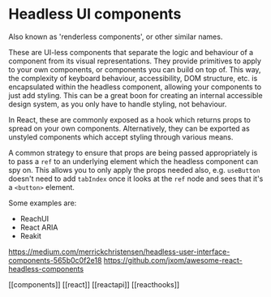 # Headless UI components

Also known as 'renderless components', or other similar names.

These are UI-less components that separate the logic and behaviour of a component from its visual representations. They provide primitives to apply to your own components, or components you can build on top of. This way, the complexity of keyboard behaviour, accessibility, DOM structure, etc. is encapsulated within the headless component, allowing your components to just add styling. This can be a great boon for creating an internal accessible design system, as you only have to handle styling, not behaviour.

In React, these are commonly exposed as a hook which returns props to spread on your own components. Alternatively, they can be exported as unstyled components which accept styling through various means.

A common strategy to ensure that props are being passed appropriately is to pass a `ref` to an underlying element which the headless component can spy on. This allows you to only apply the props needed also, e.g. `useButton` doesn't need to add `tabIndex` once it looks at the `ref` node and sees that it's a `<button>` element.

Some examples are:
- ReachUI
- React ARIA
- Reakit

https://medium.com/merrickchristensen/headless-user-interface-components-565b0c0f2e18
https://github.com/jxom/awesome-react-headless-components

[[components]]
[[react]]
[[reactapi]]
[[reacthooks]]